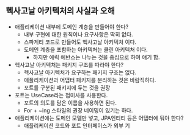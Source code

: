 ## 헥사고날 아키텍처의 사실과 오해

- 애플리케이션 내부에 도메인 계층을 만들어야 한다?
    - 내부 구현에 대한 원칙이나 요구사항은 딱히 없다.
    - 스파게티 코드로 만들어도 헥사고날 아키텍처 이다.
    - 도메인 계층을 포함하는 아키텍처는 클린 아키텍처 이다.
        - 하지만 에릭 에반스는 나누는 것을 중심으로 하여 얘기 함.
- 헥사고날 아키텍처는 패키지 구조를 따라야 한다?
    - 헥사고날 아키텍처가 요구하는 패키지 구조는 없다.
    - 애플리케이션과 어댑터 패키지를 분리하는 것은 바람직하다.
    - 포트를 구분된 패키지에 두는 것을 권장
- 포트는 UseCase라는 접미사를 사용한다.
    - 포트의 의도를 담은 이름을 사용하면 된다.
    - For + ~ing 스타일의 권장 네이밍이 있기는 하다.
- 애플리케이션에는 도메인 모델만 넣고, JPA엔티티 등은 어댑터에 둬야 한다?
    - 애플리케이션 코드와 포트 인터페이스가 외부 기
